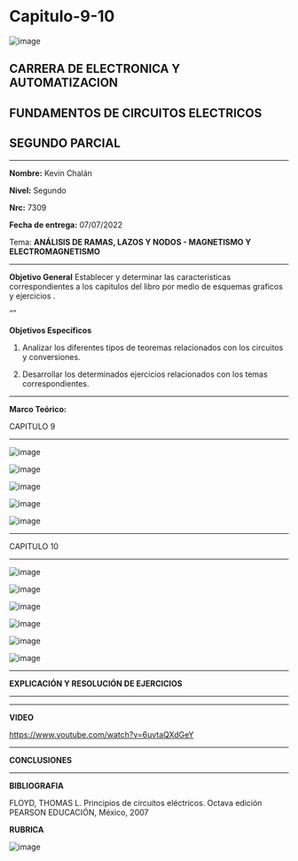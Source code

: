 # Capitulo-9-10
![image](https://user-images.githubusercontent.com/105686218/169063263-fec46540-3f80-4755-af10-c6e466470348.png)        

## CARRERA DE ELECTRONICA Y AUTOMATIZACION

## FUNDAMENTOS DE CIRCUITOS ELECTRICOS

## SEGUNDO PARCIAL

***

**Nombre:** Kevin Chalán

**Nivel:** Segundo

**Nrc:** 7309

**Fecha de entrega:** 07/07/2022

Tema: **ANÁLISIS DE RAMAS, LAZOS Y NODOS - MAGNETISMO Y ELECTROMAGNETISMO** 


***

**Objetivo General**
Establecer y determinar las caracteristicas correspondientes a los capitulos del libro por medio de esquemas graficos y ejercicios .


“” 

**Objetivos Específicos**

1. Analizar los diferentes tipos de teoremas relacionados con los circuitos y conversiones.

2. Desarrollar los determinados ejercicios relacionados con los temas correspondientes. 


***

**Marco Teórico:** 

CAPITULO 9
***
![image](https://user-images.githubusercontent.com/105686218/177703442-b7ee97f5-44ce-49a2-a7b4-57cd163a6f4f.png)

![image](https://user-images.githubusercontent.com/105686218/177703472-235b815b-b403-4cba-a319-b6f7ec640837.png)

![image](https://user-images.githubusercontent.com/105686218/177703537-7b62a506-0749-4001-b590-bfbce5db88a2.png)

![image](https://user-images.githubusercontent.com/105686218/177703600-fea9b34d-c826-4695-b939-f376afae46d3.png)

![image](https://user-images.githubusercontent.com/105686218/177703632-cb9400b5-21e0-4676-b9d8-88839a61edc0.png)




***
CAPITULO 10
***

![image](https://user-images.githubusercontent.com/105686218/177703689-f9655054-42b8-40c9-b403-110f895d6595.png)

![image](https://user-images.githubusercontent.com/105686218/177703729-6d736432-4556-4a53-80e0-c8d098247eb6.png)

![image](https://user-images.githubusercontent.com/105686218/177703779-6cf6eb10-f938-4273-a12c-f89cfb0efc4c.png)

![image](https://user-images.githubusercontent.com/105686218/177703826-4c244a38-bdae-479d-8723-34f73771a32b.png)

![image](https://user-images.githubusercontent.com/105686218/177704082-6cc4ece4-e897-41ac-957f-50240e87bab3.png)

![image](https://user-images.githubusercontent.com/105686218/177703876-9e7df543-67db-4a24-b488-0eaad8aa9be3.png)







***

**EXPLICACIÓN Y RESOLUCIÓN DE EJERCICIOS** 

***





***

**VIDEO**
 
 https://www.youtube.com/watch?v=6uvtaQXdGeY

***

**CONCLUSIONES**


***
**BIBLIOGRAFIA**

FLOYD, THOMAS L. Principios de circuitos eléctricos. Octava edición PEARSON EDUCACIÓN, México, 2007


**RUBRICA**

![image](https://user-images.githubusercontent.com/105686218/170417682-7df1fcc8-cec2-4118-b131-0e309e11c01e.png)

